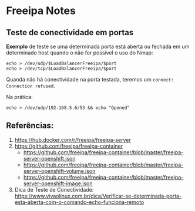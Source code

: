 # Freeipa Notes


## Teste de conectividade em portas

**Exemplo** de teste se uma determinada porta está aberta ou fechada em um determinado host quando o não for possível o uso do Nmap:
``` 
echo > /dev/udp/$LoadBalancerFreeipa/$port
echo > /dev/tcp/$LoadBalancerFreeipa/$port

```
Quanda não há conectividade na porta testada, teremos um `connect: Connection refused`.

Na prática:
```
echo > /dev/udp/192.168.5.6/53 && echo "Opened"
```

## Referências: 
1. https://hub.docker.com/r/freeipa/freeipa-server
2. https://github.com/freeipa/freeipa-container
    * https://github.com/freeipa/freeipa-container/blob/master/freeipa-server-openshift.json
    * https://github.com/freeipa/freeipa-container/blob/master/freeipa-server-openshift-volume.json
    * https://github.com/freeipa/freeipa-container/blob/master/freeipa-server-openshift-image.json
3. Dica de Teste de Conectividade: https://www.vivaolinux.com.br/dica/Verificar-se-determinada-porta-esta-aberta-com-o-comando-echo-funciona-remoto 

